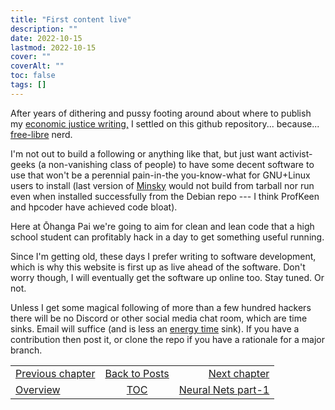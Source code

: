 ```yaml
---
title: "First content live"
description: ""
date: 2022-10-15
lastmod: 2022-10-15
cover: ""
coverAlt: ""
toc: false
tags: []
---
```


After years of dithering and pussy footing around about where to publish my [economic justice writing,](/ohanga-pai/questions/) I settled on this github repository... because... [free-libre](www.gnu.org) nerd.

I'm not out to build a following or anything like that, but just want activist-geeks (a non-vanishing class of people) to have some decent software to use that won't be a perennial pain-in-the you-know-what for GNU+Linux users to install (last version of [Minsky](https://sourceforge.net/projects/minsky/) would not build from tarball nor run even when installed successfully from the Debian repo --- I think ProfKeen and hpcoder have achieved code bloat). 

Here at Ōhanga Pai we're going to aim for clean and lean code that a high school student can profitably hack in a day to get something useful running.

Since I'm getting old, these days I prefer writing to software development, which is why this website is first up as live ahead of the software. 
Don't worry though, I will eventually get the software up online too.
Stay tuned. Or not.

Unless I get some magical following of more than a few hundred hackers there will be no Discord or other social media chat room, which are time sinks. 
Email will suffice (and is less an [energy time](https://medium.com/@theorypleeb/timenergy-an-existential-analysis-of-labor-power-5fc5b0071452) sink).
If you have a contribution then post it, or clone the repo if you have a rationale for a major branch. 



<table style="border-collapse: collapse; border=0; table-layout: fixed; width: 100%; margin-left:-0%; margin-right: 0%;">
<tr style="border: 1px solid color:#0f0f0f;">
<td style="border: 1px solid color:#0f0f0f;"><a href="../00_blog_intro">Previous chapter</a></td>
<td style="border: 1px solid color:#0f0f0f; text-align:center;"><a href="../">Back to Posts</a></td>
<td style="border: 1px solid color:#0f0f0f; text-align:right;"><a href="../03_neural_nets_pt1">Next chapter</a></td>
</tr>
<tr style="border: 1px solid color:#0f0f0f;">
<td style="border: 1px solid color:#0f0f0f;"><a href="../00_blog_intro">Overview</a></td>
<td style="border: 1px solid color:#0f0f0f; text-align:center;"><a href="../">TOC</a></td>
<td style="border: 1px solid color:#0f0f0f; text-align:right;"><a href="../03_neural_nets_pt1">Neural Nets  part-1</a></td>
</tr>
</table>
